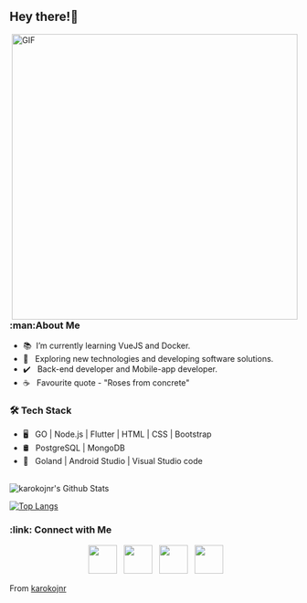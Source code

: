 <h2> Hey there!👋</h2>
<img align="right" alt="GIF" src="https://user-images.githubusercontent.com/48678280/88862734-4903af80-d201-11ea-968b-9c939d88a37c.gif" width="500"/>

<h3> :man:About Me </h3>

- :books:&nbsp; I’m currently learning VueJS and Docker.
- :microscope: &nbsp; Exploring new technologies and developing software solutions.
- :heavy_check_mark: &nbsp; Back-end developer and Mobile-app developer.
- ☕ &nbsp; Favourite quote - "Roses from concrete" 

<h3>🛠 Tech Stack</h3>

- 🖥  &nbsp; GO | Node.js | Flutter | HTML | CSS | Bootstrap
- 🛢 &nbsp; PostgreSQL | MongoDB
- 🔧 &nbsp; Goland | Android Studio | Visual Studio code 

<br>

<img align="center" src="https://github-readme-stats.vercel.app/api?username=karokojnr&include_all_commits=true&count_private=true&show_icons=true&line_height=20&title_color=7A7ADB&icon_color=2234AE&text_color=D3D3D3&bg_color=0,000000,130F40" alt="karokojnr's Github Stats">

</br>

[![Top Langs](https://github-readme-stats.vercel.app/api/top-langs/?username=karokojnr&layout=compact&text_color=daf7dc&bg_color=151515)](https://github.com/karokojnr/github-readme-stats)


<h3> :link: Connect with Me </h3>

<p align="center">
&nbsp; <a href="https://twitter.com/karoko_jr" target="_blank" rel="noopener noreferrer"><img src="https://img.icons8.com/plasticine/100/000000/twitter.png" width="50" /></a>  
&nbsp; <a href="https://www.instagram.com/karoko_jr/" target="_blank" rel="noopener noreferrer"><img src="https://img.icons8.com/plasticine/100/000000/instagram-new.png" width="50" /></a>  
&nbsp; <a href="https://www.linkedin.com/in/karoko-jnr-716b19153/" target="_blank" rel="noopener noreferrer"><img src="https://img.icons8.com/plasticine/100/000000/linkedin.png" width="50" /></a>
&nbsp; <a href="mailto:karoko.jnr99@gmail.com" target="_blank" rel="noopener noreferrer"><img src="https://img.icons8.com/plasticine/100/000000/gmail.png"  width="50" /></a>
</p>

From [karokojnr](https://github.com/karokojnr)
